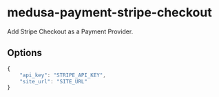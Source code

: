 # medusa-payment-stripe-checkout

Add Stripe Checkout as a Payment Provider.

## Options

```js
{
    "api_key": "STRIPE_API_KEY", 
    "site_url": "SITE_URL"
}
```
